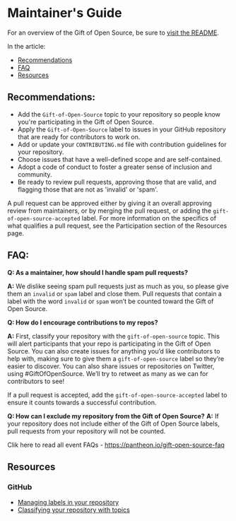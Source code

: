 # Maintainer's Guide

For an overview of the Gift of Open Source, be sure to [visit the README](https://github.com/pantheon-systems/gift-of-open-source).

In the article:
* [Recommendations](#recommendations)
* [FAQ](#faq)
* [Resources](#resources)

## Recommendations:
* Add the `Gift-of-Open-Source` topic to your repository so people know you're participating in the Gift of Open Source.
* Apply the `Gift-of-Open-Source` label to issues in your GitHub repository that are ready for contributors to work on.
* Add or update your `CONTRIBUTING.md` file with contribution guidelines for your repository.
* Choose issues that have a well-defined scope and are self-contained. 
* Adopt a code of conduct to foster a greater sense of inclusion and community. 
* Be ready to review pull requests, approving those that are valid, and flagging those that are not as 'invalid' or 'spam'.

A pull request can be approved either by giving it an overall approving review from maintainers, or by merging the pull request, or adding the `gift-of-open-source-accepted` label. For more information on the specifics of what qualifies a pull request, see the Participation section of the Resources page.

## FAQ:

**Q: As a maintainer, how should I handle spam pull requests?**

**A:** We dislike seeing spam pull requests just as much as you, so please give them an `invalid` or `spam` label and close them. Pull requests that contain a label with the word `invalid` or `spam` won’t be counted toward the Gift of Open Source.

**Q: How do I encourage contributions to my repos?**

**A:** First, classify your repository with the `gift-of-open-source` topic. This will alert participants that your repo is participating in the Gift of Open Source. You can also create issues for anything you’d like contributors to help with, making sure to give them a `gift-of-open-source` label so they’re easier to discover. You can also share issues or repositories on Twitter, using #GiftOfOpenSource. We’ll try to retweet as many as we can for contributors to see!

If a pull request is accepted, add the `gift-of-open-source-accepted` label to ensure it counts towards a successful contribution.

**Q: How can I exclude my repository from the Gift of Open Source?**
**A:** If your repository does not include either of the Gift of Open Source labels, pull requests from your repository will not be counted.

Clik here to read all event FAQs - https://pantheon.io/gift-open-source-faq

## Resources
### GitHub
* [Managing labels in your repository](https://docs.github.com/en/issues/using-labels-and-milestones-to-track-work/managing-labels)
* [Classifying your repository with topics](https://docs.github.com/en/github/administering-a-repository/managing-repository-settings/classifying-your-repository-with-topics)
